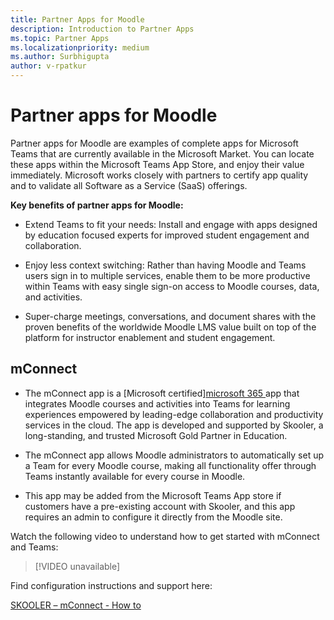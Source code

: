 ```yaml
---
title: Partner Apps for Moodle
description: Introduction to Partner Apps
ms.topic: Partner Apps
ms.localizationpriority: medium
ms.author: Surbhigupta
author: v-rpatkur
---
```


# Partner apps for Moodle

Partner apps for Moodle are examples of complete apps for Microsoft Teams that are currently available in the Microsoft Market. 
You can locate these apps within the Microsoft Teams App Store, and enjoy their value immediately. Microsoft works closely with partners to certify app quality and to validate all Software as a Service (SaaS) offerings.

**Key benefits of partner apps for Moodle:**

* Extend Teams to fit your needs: Install and engage with apps designed by education focused experts for improved student engagement and collaboration.

* Enjoy less context switching: Rather than having Moodle and Teams users sign in to multiple services, enable them to be more productive within Teams with easy single sign-on access to Moodle courses, data, and activities. 

* Super-charge meetings, conversations, and document shares with the proven benefits of the worldwide Moodle LMS value built on top of the platform for instructor enablement and student engagement.

## mConnect

* The mConnect app is a [Microsoft certified][microsoft 365 ](/microsoft-365-app-certification/teams/teams-apps) app that integrates Moodle courses and activities into Teams for learning experiences empowered by leading-edge collaboration and productivity services in the cloud. The app is developed and supported by Skooler, a long-standing, and trusted Microsoft Gold Partner in Education.

* The mConnect app allows Moodle administrators to automatically set up a Team for every Moodle course, making all functionality offer through Teams instantly available for every course in Moodle.

* This app may be added from the Microsoft Teams App store if customers have a pre-existing account with Skooler, and this app requires an admin to configure it directly from the Moodle site.
  
Watch the following video to understand how to get started with mConnect and Teams:

> [!VIDEO unavailable]

Find configuration instructions and support here:

[SKOOLER – mConnect - How to](https://skooler.com/mconnect/how-to/)




